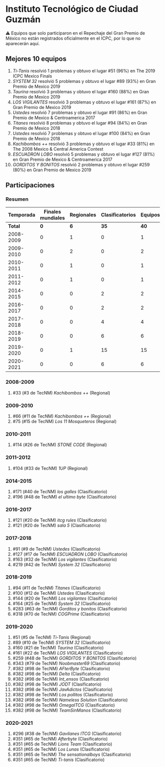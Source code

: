 ---
---

# Instituto Tecnológico de Ciudad Guzmán

:warning: Equipos que solo participaron en el Repechaje del Gran Premio de México no están registrados oficialmente en el ICPC, por lo que no aparecerán aquí.

## Mejores 10 equipos

1. _Ti-Tanis_ resolvió 1 problemas y obtuvo el lugar #51 (96%) en The 2019 ICPC Mexico Finals
1. _SYSTEM 32_ resolvió 5 problemas y obtuvo el lugar #89 (93%) en Gran Premio de Mexico 2019
1. _Taurina_ resolvió 3 problemas y obtuvo el lugar #160 (88%) en Gran Premio de Mexico 2019
1. _LOS VIGILANTES_ resolvió 3 problemas y obtuvo el lugar #161 (87%) en Gran Premio de Mexico 2019
1. _Ustedes_ resolvió 7 problemas y obtuvo el lugar #91 (86%) en Gran Premio de Mexico & Centroamerica 2017
1. _Titanes_ resolvió 8 problemas y obtuvo el lugar #94 (84%) en Gran Premio de Mexico 2018
1. _Ustedes_ resolvió 7 problemas y obtuvo el lugar #100 (84%) en Gran Premio de Mexico 2018
1. _Kachibombos ++_ resolvió 3 problemas y obtuvo el lugar #33 (81%) en The 2008 Mexico & Central America Contest
1. _ESCUADRON LOBO_ resolvió 5 problemas y obtuvo el lugar #127 (81%) en Gran Premio de Mexico & Centroamerica 2017
1. _GORDITOS Y BONITOS_ resolvió 2 problemas y obtuvo el lugar #259 (80%) en Gran Premio de Mexico 2019

## Participaciones

### Resumen

| Temporada | Finales mundiales | Regionales | Clasificatorios | Equipos |
| --- | --- | --- | --- | --- |
| **Total** | **0** | **6** | **35** | **40** |
| 2008-2009 | 0 | 1 | 0 | 1 |
| 2009-2010 | 0 | 2 | 0 | 2 |
| 2010-2011 | 0 | 1 | 0 | 1 |
| 2011-2012 | 0 | 1 | 0 | 1 |
| 2014-2015 | 0 | 0 | 2 | 2 |
| 2016-2017 | 0 | 0 | 2 | 2 |
| 2017-2018 | 0 | 0 | 4 | 4 |
| 2018-2019 | 0 | 0 | 6 | 6 |
| 2019-2020 | 0 | 1 | 15 | 15 |
| 2020-2021 | 0 | 0 | 6 | 6 |

### 2008-2009

1. #33 (#3 de TecNM) _Kachibombos ++_ (Regional)

### 2009-2010

1. #66 (#11 de TecNM) _Kachibombos ++_ (Regional)
1. #75 (#15 de TecNM) _Los 11 Mosqueteros_ (Regional)

### 2010-2011

1. #114 (#26 de TecNM) _STONE CODE_ (Regional)

### 2011-2012

1. #104 (#33 de TecNM) _1UP_ (Regional)

### 2014-2015

1. #171 (#40 de TecNM) _los galles_ (Clasificatorio)
1. #196 (#48 de TecNM) _el ultimo byte_ (Clasificatorio)

### 2016-2017

1. #121 (#20 de TecNM) _itcg rules_ (Clasificatorio)
1. #121 (#20 de TecNM) _sala 5_ (Clasificatorio)

### 2017-2018

1. #91 (#9 de TecNM) _Ustedes_ (Clasificatorio)
1. #127 (#17 de TecNM) _ESCUADRON LOBO_ (Clasificatorio)
1. #163 (#32 de TecNM) _Los vigilantes_ (Clasificatorio)
1. #219 (#42 de TecNM) _System 32_ (Clasificatorio)

### 2018-2019

1. #94 (#11 de TecNM) _Titanes_ (Clasificatorio)
1. #100 (#12 de TecNM) _Ustedes_ (Clasificatorio)
1. #144 (#20 de TecNM) _Los vigilantes_ (Clasificatorio)
1. #164 (#25 de TecNM) _System 32_ (Clasificatorio)
1. #283 (#63 de TecNM) _Gorditos y bonitos_ (Clasificatorio)
1. #318 (#70 de TecNM) _COGPrime_ (Clasificatorio)

### 2019-2020

1. #51 (#5 de TecNM) _Ti-Tanis_ (Regional)
1. #89 (#10 de TecNM) _SYSTEM 32_ (Clasificatorio)
1. #160 (#21 de TecNM) _Taurina_ (Clasificatorio)
1. #161 (#22 de TecNM) _LOS VIGILANTES_ (Clasificatorio)
1. #259 (#48 de TecNM) _GORDITOS Y BONITOS_ (Clasificatorio)
1. #343 (#79 de TecNM) _Noobmaster69_ (Clasificatorio)
1. #382 (#98 de TecNM) _AFterByte_ (Clasificatorio)
1. #382 (#98 de TecNM) _Delta_ (Clasificatorio)
1. #382 (#98 de TecNM) _Int_ensos_ (Clasificatorio)
1. #382 (#98 de TecNM) _JODT_ (Clasificatorio)
1. #382 (#98 de TecNM) _JavAdictos_ (Clasificatorio)
1. #382 (#98 de TecNM) _Los pollitos_ (Clasificatorio)
1. #382 (#98 de TecNM) _Nameless Solution_ (Clasificatorio)
1. #382 (#98 de TecNM) _OmegaITCG_ (Clasificatorio)
1. #382 (#98 de TecNM) _TeamSinManos_ (Clasificatorio)

### 2020-2021

1. #296 (#38 de TecNM) _Gavilanes ITCG_ (Clasificatorio)
1. #351 (#65 de TecNM) _Afterbyte_ (Clasificatorio)
1. #351 (#65 de TecNM) _Lions Team_ (Clasificatorio)
1. #351 (#65 de TecNM) _Los Lunas_ (Clasificatorio)
1. #351 (#65 de TecNM) _The sensationalboys_ (Clasificatorio)
1. #351 (#65 de TecNM) _Ti-tanis_ (Clasificatorio)



